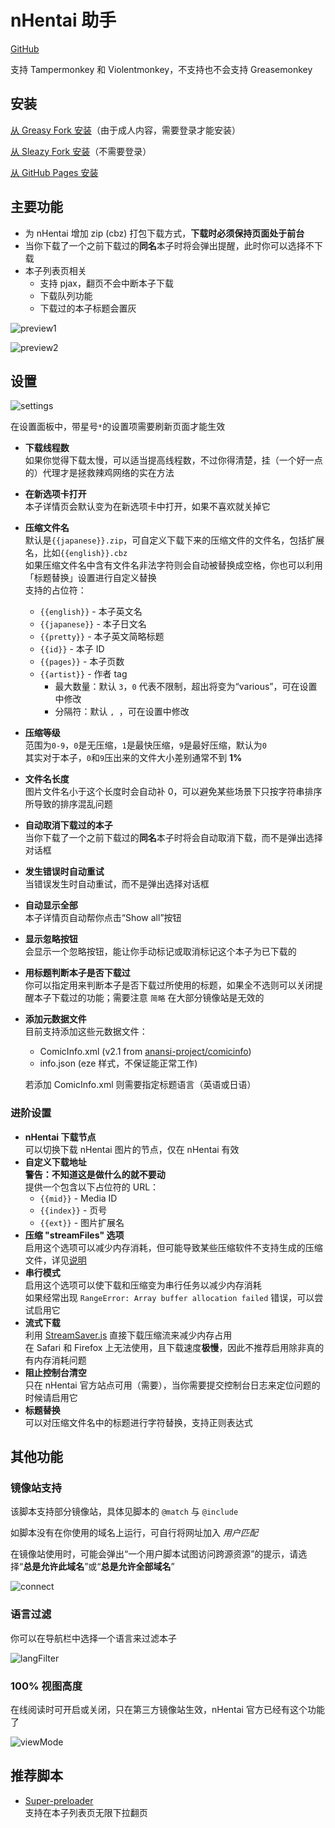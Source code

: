 # nHentai 助手

[GitHub](https://github.com/Tsuk1ko/nhentai-helper)

支持 Tampermonkey 和 Violentmonkey，不支持也不会支持 Greasemonkey

## 安装

[从 Greasy Fork 安装](https://greasyfork.org/scripts/375992)（由于成人内容，需要登录才能安装）

[从 Sleazy Fork 安装](https://sleazyfork.org/scripts/375992)（不需要登录）

[从 GitHub Pages 安装](https://nhelper.lolicon.app/script.user.js)

## 主要功能

- 为 nHentai 增加 zip (cbz) 打包下载方式，**下载时必须保持页面处于前台**
- 当你下载了一个之前下载过的**同名**本子时将会弹出提醒，此时你可以选择不下载
- 本子列表页相关
  - 支持 pjax，翻页不会中断本子下载
  - 下载队列功能
  - 下载过的本子标题会置灰

![preview1](https://raw.githubusercontent.com/Tsuk1ko/nhentai-helper/master/docs/preview1.png)

![preview2](https://raw.githubusercontent.com/Tsuk1ko/nhentai-helper/master/docs/preview2.png)

## 设置

![settings](https://raw.githubusercontent.com/Tsuk1ko/nhentai-helper/master/docs/settings.png)

在设置面板中，带星号`*`的设置项需要刷新页面才能生效

- **下载线程数**  
  如果你觉得下载太慢，可以适当提高线程数，不过你得清楚，挂（一个好一点的）代理才是拯救辣鸡网络的实在方法
- **在新选项卡打开**  
  本子详情页会默认变为在新选项卡中打开，如果不喜欢就关掉它
- **压缩文件名**  
  默认是`{{japanese}}.zip`，可自定义下载下来的压缩文件的文件名，包括扩展名，比如`{{english}}.cbz`  
  如果压缩文件名中含有文件名非法字符则会自动被替换成空格，你也可以利用「标题替换」设置进行自定义替换  
  支持的占位符：  
  - `{{english}}` - 本子英文名
  - `{{japanese}}` - 本子日文名
  - `{{pretty}}` - 本子英文简略标题
  - `{{id}}` - 本子 ID
  - `{{pages}}` - 本子页数
  - `{{artist}}` - 作者 tag
    - 最大数量：默认 `3`，`0` 代表不限制，超出将变为“various”，可在设置中修改
    - 分隔符：默认 `, `，可在设置中修改
- **压缩等级**  
  范围为`0-9`，`0`是无压缩，`1`是最快压缩，`9`是最好压缩，默认为`0`  
  其实对于本子，`0`和`9`压出来的文件大小差别通常不到 **1%**
- **文件名长度**  
  图片文件名小于这个长度时会自动补 0，可以避免某些场景下只按字符串排序所导致的排序混乱问题
- **自动取消下载过的本子**  
  当你下载了一个之前下载过的**同名**本子时将会自动取消下载，而不是弹出选择对话框
- **发生错误时自动重试**  
  当错误发生时自动重试，而不是弹出选择对话框
- **自动显示全部**  
  本子详情页自动帮你点击“Show all”按钮
- **显示忽略按钮**  
  会显示一个忽略按钮，能让你手动标记或取消标记这个本子为已下载的
- **用标题判断本子是否下载过**  
  你可以指定用来判断本子是否下载过所使用的标题，如果全不选则可以关闭提醒本子下载过的功能；需要注意 `简略` 在大部分镜像站是无效的
- **添加元数据文件**  
  目前支持添加这些元数据文件：
  - ComicInfo.xml (v2.1 from [anansi-project/comicinfo](https://github.com/anansi-project/comicinfo))
  - info.json (eze 样式，不保证能正常工作)

  若添加 ComicInfo.xml 则需要指定标题语言（英语或日语）

### 进阶设置

- **nHentai 下载节点**  
  可以切换下载 nHentai 图片的节点，仅在 nHentai 有效
- **自定义下载地址**  
  **警告：不知道这是做什么的就不要动**  
  提供一个包含以下占位符的 URL：
  - `{{mid}}` - Media ID
  - `{{index}}` - 页号
  - `{{ext}}` - 图片扩展名
- **压缩 "streamFiles" 选项**  
  启用这个选项可以减少内存消耗，但可能导致某些压缩软件不支持生成的压缩文件，详见[说明](https://stuk.github.io/jszip/documentation/api_jszip/generate_async.html#streamfiles-option)
- **串行模式**  
  启用这个选项可以使下载和压缩变为串行任务以减少内存消耗  
  如果经常出现 `RangeError: Array buffer allocation failed` 错误，可以尝试启用它
- **流式下载**  
  利用 [StreamSaver.js](https://github.com/jimmywarting/StreamSaver.js) 直接下载压缩流来减少内存占用  
  在 Safari 和 Firefox 上无法使用，且下载速度**极慢**，因此不推荐启用除非真的有内存消耗问题
- **阻止控制台清空**  
  只在 nHentai 官方站点可用（需要），当你需要提交控制台日志来定位问题的时候请启用它
- **标题替换**  
  可以对压缩文件名中的标题进行字符替换，支持正则表达式

## 其他功能

### 镜像站支持

该脚本支持部分镜像站，具体见脚本的 `@match` 与 `@include`

如脚本没有在你使用的域名上运行，可自行将网址加入 *用户匹配*

在镜像站使用时，可能会弹出“一个用户脚本试图访问跨源资源”的提示，请选择“**总是允许此域名**”或“**总是允许全部域名**”

![connect](https://raw.githubusercontent.com/Tsuk1ko/nhentai-helper/master/docs/connect.zh.png)

### 语言过滤

你可以在导航栏中选择一个语言来过滤本子

![langFilter](https://raw.githubusercontent.com/Tsuk1ko/nhentai-helper/master/docs/langFilter.png)

### 100% 视图高度

在线阅读时可开启或关闭，只在第三方镜像站生效，nHentai 官方已经有这个功能了

![viewMode](https://raw.githubusercontent.com/Tsuk1ko/nhentai-helper/master/docs/viewMode.png)

## 推荐脚本

- [Super-preloader](https://github.com/machsix/Super-preloader)  
  支持在本子列表页无限下拉翻页
